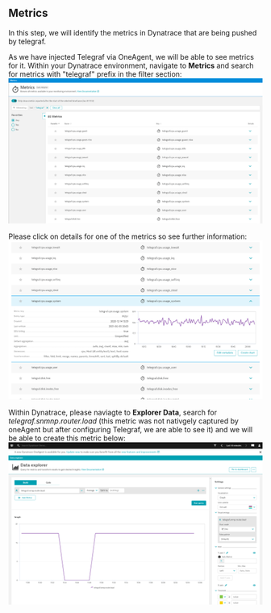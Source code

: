 ## Metrics
In this step, we will identify the metrics in Dynatrace that are being pushed by telegraf.

As we have injected Telegraf via OneAgent, we will be able to see metrics for it. Within your Dynatrace environment, navigate to **Metrics** and search for metrics with "telegraf" prefix in the filter section:
![image](../../assets/images/Dynatrace-metric.png)

Please click on details for one of the metrics so see further information:
![image](../../assets/images/Metrics.png)

Within Dynatrace, please naviagte to **Explorer Data**, search for *telegraf.snmnp.router.load* (this metric was not nativgely captured by oneAgent but after configuring Telegraf, we are able to see it) and we will be able to create this metric below:
![image](../../assets/images/Data-explorer-SNMP.png)

